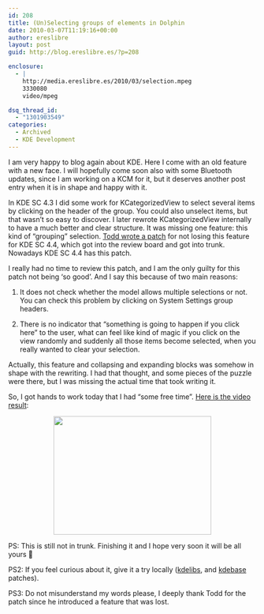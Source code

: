 ```yaml
---
id: 208
title: (Un)Selecting groups of elements in Dolphin
date: 2010-03-07T11:19:16+00:00
author: ereslibre
layout: post
guid: http://blog.ereslibre.es/?p=208

enclosure:
  - |
    http://media.ereslibre.es/2010/03/selection.mpeg
    3330080
    video/mpeg

dsq_thread_id:
  - "1301903549"
categories:
  - Archived
  - KDE Development
---
```

I am very happy to blog again about KDE. Here I come with an old feature with a new face. I will hopefully come soon also with some Bluetooth updates, since I am working on a KCM for it, but it deserves another post entry when it is in shape and happy with it.

In KDE SC 4.3 I did some work for KCategorizedView to select several items by clicking on the header of the group. You could also unselect items, but that wasn&#8217;t so easy to discover. I later rewrote KCategorizedView internally to have a much better and clear structure. It was missing one feature: this kind of &#8220;grouping&#8221; selection. <a href="http://websvn.kde.org/trunk/KDE/kdelibs/kdeui/itemviews/kcategorizedview.cpp?r1=1075987&r2=1082876" target="_blank">Todd wrote a patch</a> for not losing this feature for KDE SC 4.4, which got into the review board and got into trunk. Nowadays KDE SC 4.4 has this patch.

I really had no time to review this patch, and I am the only guilty for this patch not being &#8216;so good&#8217;. And I say this because of two main reasons:

1. It does not check whether the model allows multiple selections or not. You can check this problem by clicking on System Settings group headers.

2. There is no indicator that &#8220;something is going to happen if you click here&#8221; to the user, what can feel like kind of magic if you click on the view randomly and suddenly all those items become selected, when you really wanted to clear your selection.

Actually, this feature and collapsing and expanding blocks was somehow in shape with the rewriting. I had that thought, and some pieces of the puzzle were there, but I was missing the actual time that took writing it.

So, I got hands to work today that I had &#8220;some free time&#8221;. <a href="http://media.ereslibre.es/2010/03/selection.mpeg" target="_blank">Here is the video result</a>:

<p style="text-align: center;">
  <a href="http://media.ereslibre.es/2010/03/selection.mpeg" target="_blank"><img class="aligncenter" title="Selection" src="http://media.ereslibre.es/2010/03/selection.png" alt="" width="320" height="240" /></a>
</p>

<p style="text-align: left;">
  PS: This is still not in trunk. Finishing it and I hope very soon it will be all yours 🙂
</p>

<p style="text-align: left;">
  PS2: If you feel curious about it, give it a try locally (<a href="http://media.ereslibre.es/2010/03/selection-kdelibs.diff" target="_blank">kdelibs</a>, and <a href="http://media.ereslibre.es/2010/03/selection-kdebase.diff" target="_blank">kdebase</a> patches).
</p>

<p style="text-align: left;">
  PS3: Do not misunderstand my words please, I deeply thank Todd for the patch since he introduced a feature that was lost.
</p>
